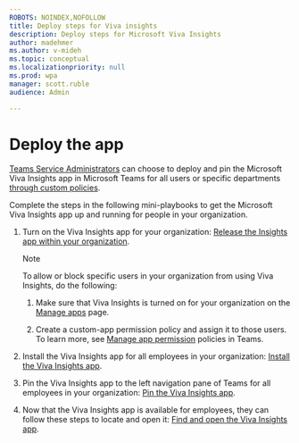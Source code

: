 ```yaml
---
ROBOTS: NOINDEX,NOFOLLOW
title: Deploy steps for Viva insights
description: Deploy steps for Microsoft Viva Insights
author: madehmer
ms.author: v-mideh
ms.topic: conceptual
ms.localizationpriority: null 
ms.prod: wpa
manager: scott.ruble
audience: Admin

---
```


# Deploy the app

[Teams Service Administrators](/microsoftteams/using-admin-roles#teams-roles-and-capabilities) can choose to deploy and pin the Microsoft Viva Insights app in Microsoft Teams for all users or specific departments [through custom policies](/microsoftteams/teams-app-setup-policies).

Complete the steps in the following mini-playbooks to get the Microsoft Viva Insights app up and running for people in your organization.

1. Turn on the Viva Insights app for your organization:
[Release the Insights app within your organization](https://download.microsoft.com/download/1/b/9/1b980a29-f166-4b72-8d8e-d1126f4028c7/Release-the-Insights-app.pdf).

   >[!Note]
   >To allow or block specific users in your organization from using Viva Insights, do the following:
   >
   >1. Make sure that Viva Insights is turned on for your organization on the [Manage apps](/microsoftteams/manage-apps) page.
   >
   >2. Create a custom-app permission policy and assign it to those users. To learn more, see [Manage app permission](/microsoftteams/manage-apps) policies in Teams.

2. Install the Viva Insights app for all employees in your organization: [Install the Viva Insights app](https://download.microsoft.com/download/a/3/2/a320eda7-0fa2-45ef-b62e-346af18406fe/Install-the-Insights-app.pdf).
3. Pin the Viva Insights app to the left navigation pane of Teams for all employees in your organization: [Pin the Viva Insights app](https://download.microsoft.com/download/5/d/f/5df6c702-58f2-4768-b8e5-26ffd2c78b80/Pin-the-Insights-app.pdf).
4. Now that the Viva Insights app is available for employees, they can follow these steps to locate and open it: [Find and open the Viva Insights app](https://download.microsoft.com/download/c/a/6/ca665366-e059-4977-8175-04461af196c1/Find-and-open-the-Insights-app.pdf).
